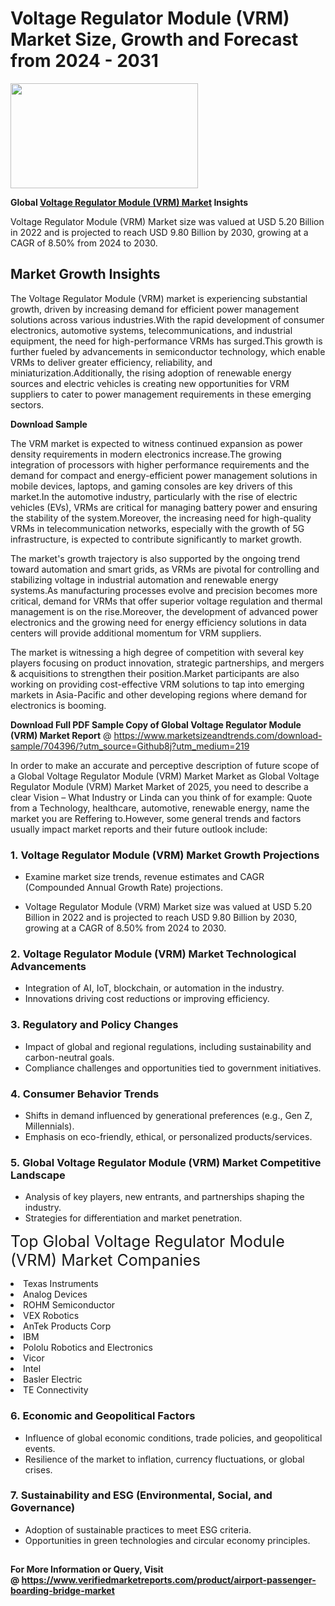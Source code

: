 <H1>Voltage Regulator Module (VRM) Market Size, Growth and Forecast from 2024 - 2031</H1><img class="aligncenter size-medium wp-image-584254" src="https://thirdeyenews.in/wp-content/uploads/2024/09/Global-Market-Research-300x168.jpeg" alt="" width="300" height="168" /><p><strong>Global&nbsp;<a href="https://www.marketsizeandtrends.com/download-sample/704396/?utm_source=Github8j?utm_medium=219">Voltage Regulator Module (VRM) Market</a> Insights</strong></p><p>Voltage Regulator Module (VRM) Market size was valued at USD 5.20 Billion in 2022 and is projected to reach USD 9.80 Billion by 2030, growing at a CAGR of 8.50% from 2024 to 2030.</p><p><h2>Market Growth Insights</h2> <p>The Voltage Regulator Module (VRM) market is experiencing substantial growth, driven by increasing demand for efficient power management solutions across various industries.With the rapid development of consumer electronics, automotive systems, telecommunications, and industrial equipment, the need for high-performance VRMs has surged.This growth is further fueled by advancements in semiconductor technology, which enable VRMs to deliver greater efficiency, reliability, and miniaturization.Additionally, the rising adoption of renewable energy sources and electric vehicles is creating new opportunities for VRM suppliers to cater to power management requirements in these emerging sectors.</p> <p><strong>Download Sample</strong></p> <p>The VRM market is expected to witness continued expansion as power density requirements in modern electronics increase.The growing integration of processors with higher performance requirements and the demand for compact and energy-efficient power management solutions in mobile devices, laptops, and gaming consoles are key drivers of this market.In the automotive industry, particularly with the rise of electric vehicles (EVs), VRMs are critical for managing battery power and ensuring the stability of the system.Moreover, the increasing need for high-quality VRMs in telecommunication networks, especially with the growth of 5G infrastructure, is expected to contribute significantly to market growth.</p> <p>The market's growth trajectory is also supported by the ongoing trend toward automation and smart grids, as VRMs are pivotal for controlling and stabilizing voltage in industrial automation and renewable energy systems.As manufacturing processes evolve and precision becomes more critical, demand for VRMs that offer superior voltage regulation and thermal management is on the rise.Moreover, the development of advanced power electronics and the growing need for energy efficiency solutions in data centers will provide additional momentum for VRM suppliers.</p> <p>The market is witnessing a high degree of competition with several key players focusing on product innovation, strategic partnerships, and mergers & acquisitions to strengthen their position.Market participants are also working on providing cost-effective VRM solutions to tap into emerging markets in Asia-Pacific and other developing regions where demand for electronics is booming.</p> <p><span class=""><strong>Download Full PDF Sample Copy of Global Voltage Regulator Module (VRM) Market Report</strong> @ <a href="https://www.marketsizeandtrends.com/download-sample/704396/?utm_source=Github8j?utm_medium=219" target="_blank">https://www.marketsizeandtrends.com/download-sample/704396/?utm_source=Github8j?utm_medium=219</a></span></p><p>In order to make an accurate and perceptive description of future scope of a Global&nbsp;Voltage Regulator Module (VRM) Market Market as Global&nbsp;Voltage Regulator Module (VRM) Market Market of 2025, you need to describe a clear Vision &ndash; What Industry or Linda can you think of for example: Quote from a Technology, healthcare, automotive, renewable energy, name the market you are Reffering to.However, some general trends and factors usually impact market reports and their future outlook include:</p><h3>1.&nbsp;<strong>Voltage Regulator Module (VRM) Market Growth Projections</strong></h3><ul><li>Examine market size trends, revenue estimates and CAGR (Compounded Annual Growth Rate) projections.</li><li><p>Voltage Regulator Module (VRM) Market size was valued at USD 5.20 Billion in 2022 and is projected to reach USD 9.80 Billion by 2030, growing at a CAGR of 8.50% from 2024 to 2030.</p></li></ul><h3>2.&nbsp;<strong>Voltage Regulator Module (VRM) Market Technological Advancements</strong></h3><ul><li>Integration of AI, IoT, blockchain, or automation in the industry.</li><li>Innovations driving cost reductions or improving efficiency.</li></ul><h3>3.&nbsp;<strong>Regulatory and Policy Changes</strong></h3><ul><li>Impact of global and regional regulations, including sustainability and carbon-neutral goals.</li><li>Compliance challenges and opportunities tied to government initiatives.</li></ul><h3>4.&nbsp;<strong>Consumer Behavior Trends</strong></h3><ul><li>Shifts in demand influenced by generational preferences (e.g., Gen Z, Millennials).</li><li>Emphasis on eco-friendly, ethical, or personalized products/services.</li></ul><h3>5.&nbsp;<strong>Global Voltage Regulator Module (VRM) Market Competitive Landscape</strong></h3><ul><li>Analysis of key players, new entrants, and partnerships shaping the industry.</li><li>Strategies for differentiation and market penetration.</li></ul><p data-pm-slice="1 1 []"><span style="color: inherit; font-family: inherit; font-size: 25px;">Top Global Voltage Regulator Module (VRM) Market Companies</span></p><div class="" data-test-id=""><p><li>Texas Instruments</li><li> Analog Devices</li><li> ROHM Semiconductor</li><li> VEX Robotics</li><li> AnTek Products Corp</li><li> IBM</li><li> Pololu Robotics and Electronics</li><li> Vicor</li><li> Intel</li><li> Basler Electric</li><li> TE Connectivity</li></p></div><h3>6.&nbsp;<strong>Economic and Geopolitical Factors</strong></h3><ul><li>Influence of global economic conditions, trade policies, and geopolitical events.</li><li>Resilience of the market to inflation, currency fluctuations, or global crises.</li></ul><h3>7.&nbsp;<strong>Sustainability and ESG (Environmental, Social, and Governance)</strong></h3><ul><li>Adoption of sustainable practices to meet ESG criteria.</li><li>Opportunities in green technologies and circular economy principles.</li></ul><h2><strong style="font-size: 14px;">For More Information or Query, Visit @&nbsp;</strong><a style="background-color: #ffffff; font-size: 14px;" href="https://www.marketsizeandtrends.com/report/voltage-regulator-module-vrm-market/" target="_blank">https://www.verifiedmarketreports.com/product/airport-passenger-boarding-bridge-market</a></h2>